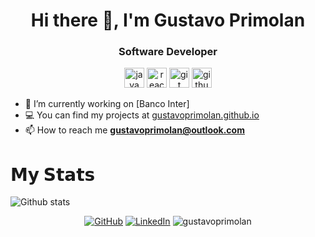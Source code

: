 <h1 align="center">Hi there 👋, I'm Gustavo Primolan</h1>
<h3 align="center">Software Developer</h3>
<p align="center">
	<img src="https://konpa.github.io/devicon/devicon.git/icons/java/java-plain.svg" alt="java" width="32" height="32"/>
	<img src="https://konpa.github.io/devicon/devicon.git/icons/react/react-original.svg" alt="react" width="32" height="32"/> 
	<img src="https://konpa.github.io/devicon/devicon.git/icons/git/git-plain.svg" alt="git" width="32" height="32"/>
	<img src="https://konpa.github.io/devicon/devicon.git/icons/github/github-original.svg" alt="github" width="32" height="32"/>
</p>

- 🔭 I’m currently working on [Banco Inter]
- 💻 You can find my projects at [gustavoprimolan.github.io](https://gustavoprimolan.github.io)
- 📫 How to reach me **gustavoprimolan@outlook.com**

# 𝗠𝘆 𝗦𝘁𝗮𝘁𝘀

![Github stats](https://github-readme-stats.vercel.app/api?username=gustavoprimolan&show_icons=true&hide_border=true)


<p align="center">
	<a href="https://github.com/gustavoprimolan"><img src="https://img.shields.io/github/followers/terrytangyuan.svg?label=GitHub&style=social" alt="GitHub"></a>
	<a href="https://www.linkedin.com/in/gustavoprimolan"><img src="https://img.shields.io/badge/LinkedIn--_.svg?style=social&logo=linkedin" alt="LinkedIn"></a>
	<img src="https://komarev.com/ghpvc/?username=gustavoprimolan" alt="gustavoprimolan" />
</p>
